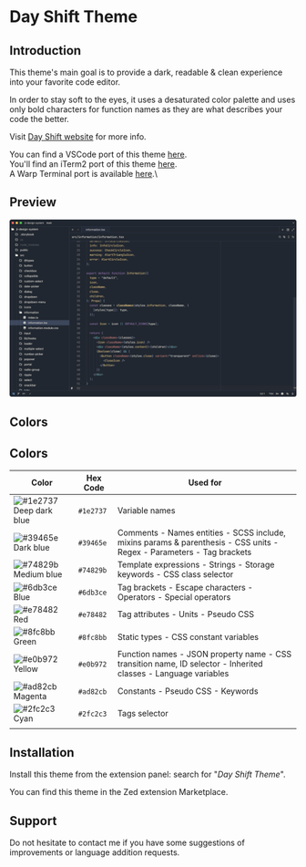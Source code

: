 # Day Shift Theme

## Introduction

This theme's main goal is to provide a dark, readable & clean experience into your favorite code editor.

In order to stay soft to the eyes, it uses a desaturated color palette and uses only bold characters for function names as they are what describes your code the better.

Visit [Day Shift website](https://www.jeantinland.com/toolbox/day-shift-theme/) for more info.

You can find a VSCode port of this theme [here](https://github.com/Jean-Tinland/vscode-theme-day-shift).\
You'll find an iTerm2 port of this theme [here](https://github.com/Jean-Tinland/iTerm2-theme-desaturated).\
A Warp Terminal port is available [here](https://github.com/Jean-Tinland/warp-night-shift-theme).\

## Preview

![.tsx preview](./assets/preview.png)

## Colors

## Colors

| Color                                                                                | Hex Code  | Used for                                                                                                              |
| ------------------------------------------------------------------------------------ | --------- | --------------------------------------------------------------------------------------------------------------------- |
| ![#1e2737](https://placeholder.valraiso.net/15x15?bg=1e2737&text=%20) Deep dark blue | `#1e2737` | Variable names                                                                                                        |
| ![#39465e](https://placeholder.valraiso.net/15x15?bg=39465e&text=%20) Dark blue      | `#39465e` | Comments - Names entities - SCSS include, mixins params & parenthesis - CSS units - Regex - Parameters - Tag brackets |
| ![#74829b](https://placeholder.valraiso.net/15x15?bg=74829b&text=%20) Medium blue    | `#74829b` | Template expressions - Strings - Storage keywords - CSS class selector                                                |
| ![#6db3ce](https://placeholder.valraiso.net/15x15?bg=6db3ce&text=%20) Blue           | `#6db3ce` | Tag brackets - Escape characters - Operators - Special operators                                                      |
| ![#e78482](https://placeholder.valraiso.net/15x15?bg=e78482&text=%20) Red            | `#e78482` | Tag attributes - Units - Pseudo CSS                                                                                   |
| ![#8fc8bb](https://placeholder.valraiso.net/15x15?bg=8fc8bb&text=%20) Green          | `#8fc8bb` | Static types - CSS constant variables                                                                                 |
| ![#e0b972](https://placeholder.valraiso.net/15x15?bg=e0b972&text=%20) Yellow         | `#e0b972` | Function names - JSON property name - CSS transition name, ID selector - Inherited classes - Language variables       |
| ![#ad82cb](https://placeholder.valraiso.net/15x15?bg=ad82cb&text=%20) Magenta        | `#ad82cb` | Constants - Pseudo CSS - Keywords                                                                                     |
| ![#2fc2c3](https://placeholder.valraiso.net/15x15?bg=2fc2c3&text=%20) Cyan           | `#2fc2c3` | Tags selector                                                                                                         |
|                                                                                      |

## Installation

Install this theme from the extension panel: search for "_Day Shift Theme_".

You can find this theme in the Zed extension Marketplace.

## Support

Do not hesitate to contact me if you have some suggestions of improvements or language addition requests.

